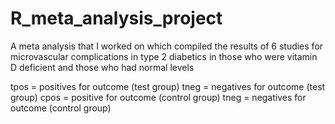 # R_meta_analysis_project
A meta analysis that I worked on which compiled the results of 6 studies for microvascular complications in type 2 diabetics in those who were vitamin D deficient and those who had normal levels

tpos = positives for outcome (test group)
tneg = negatives for outcome (test group)
cpos = positive for outcome (control group)
tneg = negatives for outcome (control group)
